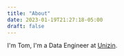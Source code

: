 ```yaml
---
title: "About"
date: 2023-01-19T21:27:18-05:00
draft: false
---
```

I'm Tom, I'm a Data Engineer at [Unizin](https://unizin.org).
